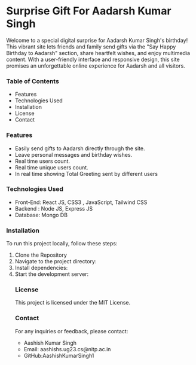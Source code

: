 <h1>Surprise Gift For Aadarsh Kumar Singh</h1>
<p>Welcome to a special digital surprise for Aadarsh Kumar Singh's birthday! This vibrant site lets friends and family send gifts via the "Say Happy Birthday to Aadarsh" section, share heartfelt wishes, and enjoy multimedia content. With a user-friendly interface and responsive design, this site promises an unforgettable online experience for Aadarsh and all visitors.</p>
<h3>Table of Contents </h3>
<ul>
  <li>Features</li>
  <li>Technologies Used</li>
  <li>Installation</li>
  <li>License</li>
  <li>Contact</li>
</ul>
<h3>Features</h3>
<ul>
  <li>Easily send gifts to Aadarsh directly through the site.</li>
  <li>Leave personal messages and birthday wishes.</li>
  <li>Real time users count.</li>
  <li>Real time unique users count.</li>
  <li>In real time showing Total Greeting sent by different users</li>
</ul>
<h3>Technologies Used</h3>
<ul>
<li>Front-End: React JS, CSS3 , JavaScript, Tailwind CSS</li>
<li>Backend : Node JS, Express JS</li>
<li>Database: Mongo DB</li>
</ul>
<h3>Installation</h3>
<p>To run this project locally, follow these steps:</p>
<ol>
<li>Clone the Repository<git clone https://github.com/yourusername/SurpriseGiftForAadarshKumarSingh.git
></li>
<li>Navigate to the project directory:<cd SurpriseGiftForAadarshKumarSingh
></li>
  <li>Install dependencies:<npm install></li>
    <li>Start the development server:<npm start
></li>
</ul>
      
<h3>License</h3>
<p>This project is licensed under the MIT License.</p>
<h3>Contact</h3>
<p>For any inquiries or feedback, please contact:</p>
<ul>
  <li>Aashish Kumar Singh</li>
  <li>Email: aashishs.ug23.cs@nitp.ac.in</li>
  <li>GitHub:AashishKumarSingh1</li>
  </ul>
